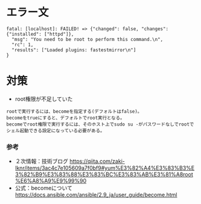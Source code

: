 # エラー文
```
fatal: [localhost]: FAILED! => {"changed": false, "changes": {"installed": ["httpd"]},
  "msg": "You need to be root to perform this command.\n",
  "rc": 1, 
  "results": ["Loaded plugins: fastestmirror\n"]
}
```

# 対策
- root権限が不足していた
```
rootで実行するには、becomeを指定する(デフォルトはfalse)。
becomeをtrueにすると、デフォルトでroot実行となる。
becomeでroot権限で実行するには、そのホスト上でsudo su -がパスワードなしでrootでシェル起動できる設定になっている必要がある。
```

### 参考
- ２次情報：技術ブログ
https://qiita.com/zaki-lknr/items/3ac4c7e105609a7f0bf9#yum%E3%82%A4%E3%83%B3%E3%82%B9%E3%83%88%E3%83%BC%E3%83%AB%E3%81%A8root%E6%A8%A9%E9%99%90
- 公式：becomeについて
https://docs.ansible.com/ansible/2.9_ja/user_guide/become.html

